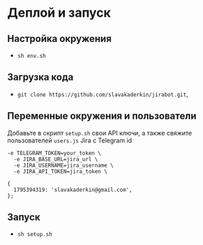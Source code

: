 # Деплой и запуск

## Настройка окружения
* `sh env.sh`

## Загрузка кода
* `git clone https://github.com/slavakaderkin/jirabot.git`,

## Переменные окружения и пользователи
Добавьте в скрипт `setup.sh` свои API ключи, а также свяжите пользователей `users.js` Jira с Telegram id
```
-e TELEGRAM_TOKEN=your_token \
  -e JIRA_BASE_URL=jira_url \
  -e JIRA_USERNAME=jira_username \
  -e JIRA_API_TOKEN=jira_token \
```

```
{
  1795394319: 'slavakaderkin@gmail.com',
};
```

## Запуск
* `sh setup.sh`

